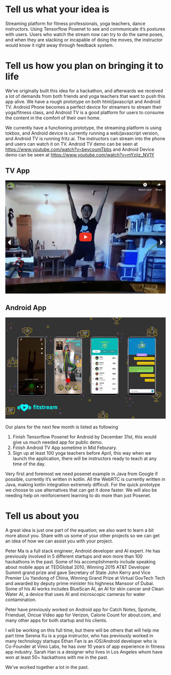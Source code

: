 # Tell us what your idea is
Streaming platform for fitness professionals, yoga teachers, dance instructors.  Using Tensorflow Posenet to see and communicate it’s postures with users.  Users who watch the stream now can try to do the same poses, and when they are slacking or incapable of doing the moves, the instructor would know it right away through feedback system.

# Tell us how you plan on bringing it to life 
We’ve originally built this idea for a hackathon, and afterwards we received a lot of demands from both friends and yoga teachers that want to push this app alive.  We have a rough prototype on both html/javascript and Android TV.  Android Phone becomes a perfect device for streamers to stream their yoga/fitness class, and Android TV is a good platform for users to consume the content in the comfort of their own home.

We currently have a functioning prototype, the streaming platform is using tokbox, and Android device is currently running a web/javascript version, and Android TV is running fritz.ai.  The instructors can stream into the phone and users can watch it on TV.  Android TV demo can be seen at https://www.youtube.com/watch?v=beycoumTbbs and Android Device demo can be seen at https://www.youtube.com/watch?v=mYzjiz_NV1Y

## TV App
[![TV App](tv-shot.png)](https://www.youtube.com/watch?v=beycoumTbbs)

## Android App
[![Android App](android-shot.jpg)](https://www.youtube.com/watch?v=mYzjiz_NV1Y)


Our plans for the next few month is listed as following

1. Finish Tensorflow Posenet for Android by December 31st, this would give us much needed app for public demo.
2. Finish Android TV App sometime in Mid Feburary.
3. Sign up at least 100 yoga teachers before April, this way when we launch the application, there will be instructors ready to teach at any time of the day.

Very first and foremost we need posenet example in Java from Google if possible, currently it’s written in kotlin.  All the WebRTC is currently written in Java, making kotlin integration extremely difficult.  For the quick prototype we choose to use alternatives that can get it done faster.  We will also be needing help on reinforcement learning to do more than just Posenet.


# Tell us about you
A great idea is just one part of the equation; we also want to learn a bit more about you. Share with us some of your other projects so we can get an idea of how we can assist you with your project. 

Peter Ma is a full stack engineer, Android developer and AI expert.  He has previously involved in 5 different startups and won more than 100 hackathons in the past.  Some of his accomplishments include speaking about mobile apps at TEDGlobal 2010, Winning 2015 AT&T Developer Summit grand prize and gave Secretary of State John Kerry and Vice Premier Liu Yandong of China, Winning Grand Prize at Virtual GovTech Tech and awarded by deputy prime minister his highness Mansoor of Dubai.  Some of his AI works includes BlueScan AI, an AI for skin cancer and Clean Water AI, a device that uses AI and microscopic cameras for water contamination.  

Peter have previously worked on Android app for Catch Notes, Spotvite, Frienduel, Oncue Video app for Verizon, Calorie Count for about.com, and many other apps for both startup and his clients.

I will be working on this full time, but there will be others that will help me part time
Serena Xu is a yoga instructor, who has previously worked in many technology startups
Ethan Fan is an iOS/Android developer who is Co-Founder at Vimo Labs, he has over 10 years of app experience in fitness app industry.
Sarah Han is a designer who lives in Los Angeles whom have won at least 50+ hackathons with me in the past.

We’ve worked together a lot in the past.
